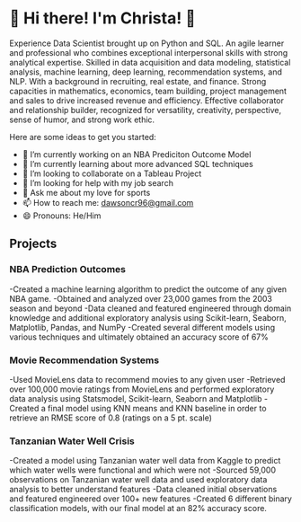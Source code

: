 # 👋 Hi there! I'm Christa! 👋

Experience Data Scientist brought up on Python and SQL. An agile learner and professional who combines exceptional interpersonal skills with strong analytical expertise. Skilled in  data acquisition and data modeling, statistical analysis, machine learning, deep learning, recommendation systems, and NLP. With a background in recruiting, real estate, and finance. Strong capacities in mathematics, economics, team building, project management and sales to drive increased revenue and efficiency. Effective collaborator and relationship builder, recognized for versatility, creativity, perspective, sense of humor, and strong work ethic.

Here are some ideas to get you started:

- 🔭 I’m currently working on an NBA Prediciton Outcome Model
- 🌱 I’m currently learning about more advanced SQL techniques
- 👯 I’m looking to collaborate on a Tableau Project
- 🤔 I’m looking for help with my job search
- 💬 Ask me about my love for sports
- 📫 How to reach me: dawsoncr96@gmail.com
- 😄 Pronouns: He/Him

## Projects

### NBA Prediction Outcomes
-Created a machine learning algorithm to predict the outcome of any given NBA game.
-Obtained and analyzed over 23,000 games from the 2003 season and beyond 
-Data cleaned and featured engineered through domain knowledge and additional exploratory analysis using Scikit-learn, Seaborn, Matplotlib, Pandas, and NumPy
-Created several different models using various techniques and ultimately obtained an accuracy score of 67%

### Movie Recommendation Systems
-Used MovieLens data to recommend movies to any given user
-Retrieved over 100,000 movie ratings from MovieLens and performed exploratory data analysis using Statsmodel, Scikit-learn, Seaborn and Matplotlib
-Created a final model using KNN means and KNN baseline in order to retrieve an RMSE score of 0.8 (ratings on a 5 pt. scale)

### Tanzanian Water Well Crisis
-Created a model using Tanzanian water well data from Kaggle to predict which water wells were functional and which were not
-Sourced 59,000 observations on Tanzanian water well data and used exploratory data analysis to better understand features
-Data cleaned initial observations and featured engineered over 100+ new features
-Created 6 different binary classification models, with our final model at an 82% accuracy score.


<!--
**dawsonc96/dawsonc96** is a ✨ _special_ ✨ repository because its `README.md` (this file) appears on your GitHub profile.
